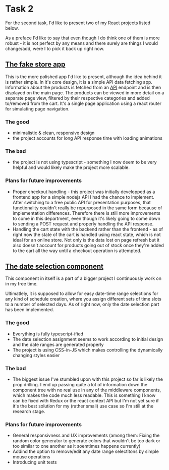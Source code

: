 # Task 2

For the second task, I'd like to present two of my React projects listed below. 

As a preface I'd like to say that even though I do think one of them is more robust - it is not perfect by any means and there surely are things I would change/add, 
were I to pick it back up right now.

## [The fake store app](https://github.com/juliabiel25/fake-store) 
This is the more polished app I'd like to present, although the idea behind it is rather simple.
In it's core design, it is a simple API data fetching app. Information about the products is fetched from an [API](https://fakestoreapi.com/) endpoint and is then displayed on the main page.
The products can be viewed in more detail on a separate page view, filtered by their respective categories and added to/removed from the cart.
It's a single page application using a react router for simulating page navigation.

### The good
- minimalistic & clean, responsive design
- the project accounts for long API response time with loading animations

### The bad
- the project is not using typescript - something I now deem to be very helpful and would likely make the project more scalable.

### Plans for future improvements
- Proper checkout handling - this project was initially developped as a frontend app for a simple nodejs API I had the chance to implement. After switching to a free public API for presentation purposes, that functionality couldn't really be repurposed in the same form because of implementation differences. Therefore there is still more improvements to come in this department, even though it's likely going to come down to sending a POST request and properly handling the API response.
- Handling the cart state with the backend rather than the frontend - as of right now the state of the cart is handled using react state, which is not ideal for an online store. Not only is the data lost on page refresh but it also doesn't account for products going out of stock once they're added to the cart all the way until a checkout operation is attempted. 


## [The date selection component](https://github.com/juliabiel25/scheduling-app)
This component in itself is a part of a bigger project I continuously work on in my free time. 

Ultimatlely, it is supposed to allow for easy date-time range selections for any kind of schedule creation, where you assign different sets of time slots to a number of selected days.
As of right now, only the date selection part has been implemented.

### The good
- Everything is fully typescript-ified
- The date selection assignment seems to work according to initial design and the date ranges are generated properly
- The project is using CSS-in-JS which makes controlling the dynamically changing styles easier

### The bad
- The biggest issue I've stumbled upon with this project so far is likely the prop drilling. I end up passing quite a lot of information down the component tree with no real use in any of the middleware components, which makes the code much less readable. This is something I know can be fixed with Redux or the react context API but I'm not yet sure if it's the best solution for my (rather small) use case so I'm still at the research stage. 

### Plans for future improvements
- General responsivness and UX improvements (among them: Fixing the random color generator to generate colors that wouldn't be too dark or too similar to one another as it soemtimes happens currently)
- Addind the option to remove/edit any date range selectitons by simple mouse operations
- Introducing unit tests

